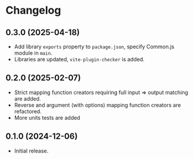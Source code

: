 # Changelog

## 0.3.0 (2025-04-18)

- Add library `exports` property to `package.json`, specify Common.js module in `main`.
- Libraries are updated, `vite-plugin-checker` is added.

## 0.2.0 (2025-02-07)

- Strict mapping function creators requiring full input => output matching are added.
- Reverse and argument (with options) mapping function creators are refactored.
- More units tests are added

## 0.1.0 (2024-12-06)

- Initial release.
